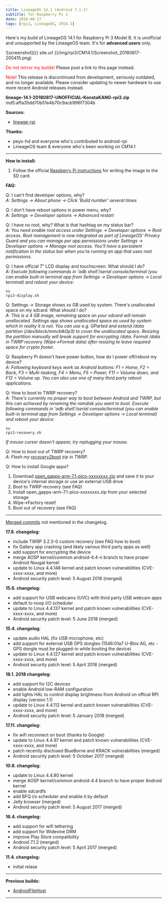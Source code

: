 ```yaml
---
title: LineageOS 14.1 (Android 7.1.2)
subtitle: for Raspberry Pi 3
date: 2018-08-17
tags: [rpi3, LineageOS, CM14.1]
---
```


Here's my build of LineageOS 14.1 for Raspberry Pi 3 Model B. It is unofficial and unsupported by the LineageOS team. It's for **advanced users** only.

![screenshot]({{ site.url }}/img/rpi3/CM14.1/Screenshot_20180817-200415.png)

<span style="color:#FF0000;">Do not mirror my builds!</span> Please post a link to this page instead.

<span style="color:#FF0000;">Note!</span> This release is discontinued from development, seriously outdated, and no longer available. Please consider updating to newer hardware to use more recent Android releases instead.

**lineage-14.1-20180817-UNOFFICIAL-KonstaKANG-rpi3.zip**  
md5:affa35dd70b51e4b70c9acb996f7304b

**Sources:**

- [lineage-rpi](https://github.com/lineage-rpi)

**Thanks:**

- peyo-hd and everyone who's contributed to android-rpi
- LineageOS team & everyone who's been working on CM14.1

----
<!--block-->

**How to install:**

1. Follow the official [Raspberry Pi instructions](https://www.raspberrypi.org/documentation/computers/getting-started.html#installing-the-operating-system) for writing the image to the SD card.

**FAQ:**

Q: I can't find developer options, why?  
*A: Settings -> About phone -> Click 'Build number' several times*

Q: I don't have reboot options in power menu, why?  
*A: Settings -> Developer options -> Advanced restart*

Q: I have no root, why? What is that hashtag on my status bar?  
*A: You need enable root access under Settings -> Developer options -> Root access. Root management is now integrated as part of LineageOS' Privacy Guard and you can manage per app permissions under Settings -> Developer options -> Manage root access. You'll have a persistent notification in the status bar when you're running an app that uses root permissions.*

Q: I have official 7" LCD display and touchscreen. What should I do?  
*A: Execute following commands in 'adb shell'/serial console/terminal (you can enable built-in terminal app from Settings -> Developer options -> Local terminal) and reboot your device:*

```
su
rpi3-display.sh
```

Q: Settings -> Storage shows xx GB used by system. There's unallocated space on my sdcard. What should I do?  
*A: This is a 4 GB image, remaining space on your sdcard will remain unallocated. Settings app shows unallocated space as used by system which in reality it is not. You can use e.g. GParted and extend /data partition (/dev/block/mmcblk0p3) to cover the unallocated space. Resizing the partition manually will break support for encrypting /data. Format /data in TWRP recovery (Wipe->Format data) after resizing to leave required space for crypto footer.*

Q: Raspberry Pi doesn't have power button, how do I power off/reboot my device?  
*A: Following keyboard keys work as Android buttons: F1 = Home, F2 = Back, F3 = Multi-tasking, F4 = Menu, F5 = Power, F11 = Volume down, and F12 = Volume up. You can also use one of many third party reboot applications.*

Q: How to boot to TWRP recovery?  
*A: There's currently no proper way to boot between Android and TWRP, but this can achieved by renaming the ramdisk you want to boot. Execute following commands in 'adb shell'/serial console/terminal (you can enable built-in terminal app from Settings -> Developer options -> Local terminal) and reboot your device:*

```
su
rpi3-recovery.sh
```

*If mouse cursor doesn't appear, try replugging your mouse.*

Q: How to boot out of TWRP recovery?  
*A: Flash my [recovery2boot](https://www.androidfilehost.com/?fid=1322778262903982323) zip in TWRP.*

Q: How to install Google apps?  

1. Download [open_gapps-arm-7.1-pico-xxxxxxxx.zip](http://opengapps.org/?arch=arm&api=7.1&variant=pico) and save it to your device's internal storage or use an external USB drive
2. Boot to TWRP recovery (see FAQ)
3. Install open_gapps-arm-7.1-pico-xxxxxxxx.zip from your selected storage
4. Wipe->Factory reset!
5. Boot out of recovery (see FAQ)

----
<!--block-->

[Merged commits](https://review.lineageos.org/#/q/status:merged++branch:cm-14.1+-project:%255E.*device.*+-project:%255E.*kernel.*,n,z) not mentioned in the changelog.

**17.8. changelog:**

- include TWRP 3.2.3-0 custom recovery (see FAQ how to boot)
- fix Gallery app crashing (and likely various third party apps as well)
- add support for encrypting the device
- merge AOSP kernel/common android-4.4-n branch to have proper Android Nougat kernel
- update to Linux 4.4.148 kernel and patch known vulnerabilities (CVE-xxxx-xxxx, and more)
- Android security patch level: 5 August 2018 (merged)

**15.6. changelog:**

- add support for USB webcams (UVC) with third party USB webcam apps
- default to noop I/O scheduler
- update to Linux 4.4.137 kernel and patch known vulnerabilities (CVE-xxxx-xxxx, and more)
- Android security patch level: 5 June 2018 (merged)

**15.4. changelog:**

- update audio HAL (fix USB microphone, etc)
- add support for external USB GPS dongles (1546:01a7 U-Blox AG, etc - GPS dongle must be plugged-in while booting the device)
- update to Linux 4.4.127 kernel and patch known vulnerabilities (CVE-xxxx-xxxx, and more)
- Android security patch level: 5 April 2018 (merged)

**18.1. 2018 changelog:**

- add support for I2C devices
- enable Android low-RAM configuration
- add lights HAL to control display brightness from Android on offical RPI display (version 1.1)
- update to Linux 4.4.112 kernel and patch known vulnerabilities (CVE-xxxx-xxxx, and more)
- Android security patch level: 5 January 2018 (merged)

**17.11. changelog:**

- fix wifi reconnect on boot (thanks to Google)
- update to Linux 4.4.97 kernel and patch known vulnerabilities (CVE-xxxx-xxxx, and more)
- patch recently disclosed BlueBorne and KRACK vulnerabilities (merged)
- Android security patch level: 5 October 2017 (merged)

**10.8. changelog:**

- update to Linux 4.4.80 kernel
- merge AOSP kernel/common android-4.4 branch to have proper Android kernel
- enable sdcardfs
- add BFQ i/o scheduler and enable it by default
- Jelly browser (merged)
- Android security patch level: 5 August 2017 (merged)

**16.4. changelog:**

- add support for wifi tethering
- add support for Widevine DRM
- improve Play Store compatibility
- Android 7.1.2 (merged)
- Android security patch level: 5 April 2017 (merged)

**11.4. changelog:**

- initial relase

----

**Previous builds:**

- [AndroidFileHost](https://www.androidfilehost.com/?w=files&flid=170874)

----
